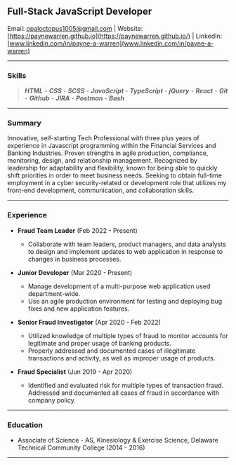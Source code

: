 ## Full-Stack JavaScript Developer

Email: [opaloctopus1005@gmail.com](mailto:opaloctopus1005@gmail.com) | Website: [https://paynewarren.github.io](https://paynewarren.github.io/) | LinkedIn: [www.linkedin.com/in/payne-a-warren](www.linkedin.com/in/payne-a-warren)

---

### Skills

> **_HTML_** - **_CSS_** - **_SCSS_** - **_JavaScript_** - **_TypeScript_** - **_jQuery_** - **_React_** - **_Git_** - **_Github_** - **_JIRA_** - **_Postman_** - **_Bash_**

---

### Summary

Innovative, self-starting Tech Professional with three plus years of experience in Javascript programming within the Financial Services and Banking Industries. Proven strengths in agile production, compliance, monitoring, design, and relationship management. Recognized by leadership for adaptability and flexibility, known for being able to quickly shift priorities in order to meet business needs. Seeking to obtain full-time employment in a cyber security-related or development role that utilizes my front-end development, communication, and collaboration skills.

---

### Experience

- **Fraud Team Leader** (Feb 2022 - Present)

  - Collaborate with team leaders, product managers, and data analysts to design and implement updates to web application in response to changes in business processes.

- **Junior Developer** (Mar 2020 - Present)

  - Manage development of a multi-purpose web application used department-wide.
  - Use an agile production environment for testing and deploying bug fixes and new application features.

- **Senior Fraud Investigator** (Apr 2020 - Feb 2022)

  - Utilized knowledge of multiple types of fraud to monitor accounts for legitimate and proper usage of banking products.
  - Properly addressed and documented cases of illegitimate transactions and activity, as well as improper usage of products.

- **Fraud Specialist** (Jun 2019 - Apr 2020)
  - Identified and evaluated risk for multiple types of transaction fraud. Addressed and documented all cases of fraud in accordance with company policy.

---

### Education

- Associate of Science - AS, Kinesiology & Exercise Science, Delaware Technical Community College (2014 - 2016)

---
